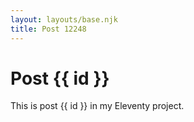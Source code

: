 ```yaml
---
layout: layouts/base.njk
title: Post 12248
---
```


# Post {{ id }}

This is post {{ id }} in my Eleventy project.
